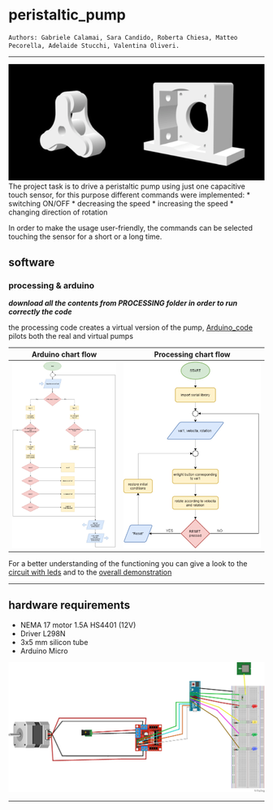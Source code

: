 # peristaltic_pump

    Authors: Gabriele Calamai, Sara Candido, Roberta Chiesa, Matteo Pecorella, Adelaide Stucchi, Valentina Oliveri.
 
***
  
 <img src="https://github.com/adelplasters/peristaltic_pump/blob/main/peristaltic.png" width="700">
The project task is to drive a peristaltic pump using just one capacitive touch sensor, for this purpose different commands were implemented:
* switching ON/OFF 
* decreasing the speed
* increasing the speed 
* changing direction of rotation 

In order to make the usage user-friendly, the commands can be selected touching the sensor for a short or a long time. 




  ## software
    
   ### processing & arduino 
       
   ***download all the contents from PROCESSING folder in order to run correctly the code***
      
   the processing code creates a virtual version of the pump, [Arduino_code](https://github.com/adelplasters/peristaltic_pump/blob/main/Arduino_code.ino) pilots both the real and virtual pumps 
       
       
       
 | Arduino chart flow  | Processing chart flow |
| ------------- | ------------- |
|  <img src="https://github.com/adelplasters/peristaltic_pump/blob/main/Flowchart_Arduino.jpg" width="345"> | <img src="https://github.com/adelplasters/peristaltic_pump/blob/main/flowchart_Processing.png" width="450"> |


For a better understanding of the functioning you can give a look to the [circuit with leds](https://github.com/adelplasters/peristaltic_pump/blob/main/circuit_leds.mp4) and to the [overall demonstration](https://github.com/adelplasters/peristaltic_pump/blob/main/final_video.mp4)
 
   * * *

  ## hardware requirements 
 
  * NEMA 17 motor 1.5A HS4401 (12V) 
  * Driver L298N  
  * 3x5 mm silicon tube 
  * Arduino Micro 
 
  <img src="https://github.com/adelplasters/peristaltic_pump/blob/main/circuit.png" width="820">

 
  * * * 
 
   
   


